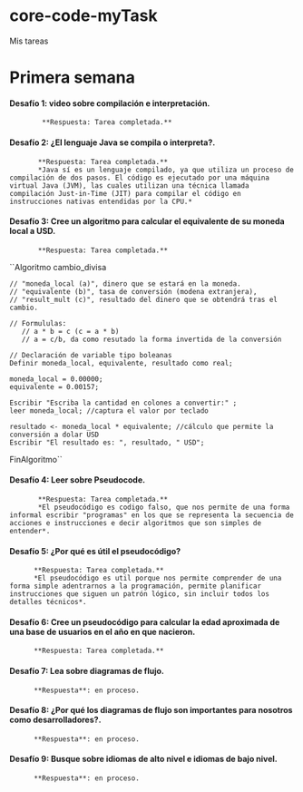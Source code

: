 # core-code-myTask
 Mis tareas 
 
# Primera semana

#### Desafío 1: video sobre compilación e interpretación.
            **Respuesta: Tarea completada.**
            
#### Desafío 2: ¿El lenguaje Java se compila o interpreta?.
           **Respuesta: Tarea completada.**
           *Java sí es un lenguaje compilado, ya que utiliza un proceso de compilación de dos pasos. El código es ejecutado por una máquina virtual Java (JVM), las cuales utilizan una técnica llamada compilación Just-in-Time (JIT) para compilar el código en instrucciones nativas entendidas por la CPU.*
           
####  Desafío 3: Cree un algoritmo para calcular el equivalente de su moneda local a USD.
           **Respuesta: Tarea completada.**
           
``Algoritmo cambio_divisa

    // "moneda_local (a)", dinero que se estará en la moneda.
    // "equivalente (b)", tasa de conversión (modena extranjera), 
    // "result_mult (c)", resultado del dinero que se obtendrá tras el cambio. 

    // Formululas:
       // a * b = c (c = a * b)
       // a = c/b, da como resutado la forma invertida de la conversión

    // Declaración de variable tipo boleanas
    Definir moneda_local, equivalente, resultado como real;

    moneda_local = 0.00000;
    equivalente = 0.00157;

    Escribir "Escriba la cantidad en colones a convertir:" ;
    leer moneda_local; //captura el valor por teclado 

    resultado <- moneda_local * equivalente; //cálculo que permite la conversión a dolar USD
    Escribir "El resultado es: ", resultado, " USD";

FinAlgoritmo``

#### Desafío 4: Leer sobre Pseudocode.
           **Respuesta: Tarea completada.**
           *El pseudocódigo es codigo falso, que nos permite de una forma informal escribir "programas" en los que se representa la secuencia de acciones e instrucciones e decir algoritmos que son simples de entender*.
           
#### Desafío 5: ¿Por qué es útil el pseudocódigo?
          **Respuesta: Tarea completada.**
          *El pseudocódigo es util porque nos permite comprender de una forma simple adentrarnos a la programación, permite planificar instrucciones que siguen un patrón lógico, sin incluir todos los detalles técnicos*.

#### Desafío 6: Cree un pseudocódigo para calcular la edad aproximada de una base de usuarios en el año en que nacieron. 
          **Respuesta: Tarea completada.**
          
#### Desafío 7: Lea sobre diagramas de flujo.
          **Respuesta**: en proceso.
          
#### Desafío 8: ¿Por qué los diagramas de flujo son importantes para nosotros como desarrolladores?.
          **Respuesta**: en proceso.
          
#### Desafío 9: Busque sobre idiomas de alto nivel e idiomas de bajo nivel.
          **Respuesta**: en proceso.
